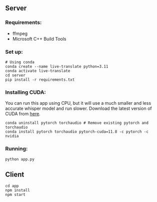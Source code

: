 ## Server

### Requirements:

- ffmpeg
- Microsoft C++ Build Tools

### Set up:

```shell
# Using conda
conda create --name live-translate python=3.11
conda activate live-translate
cd server
pip install -r requirements.txt
```

### Installing CUDA:

You can run this app using CPU, but it will use a much smaller and less accurate whisper model and run slower.
Download the latest version of CUDA from [here](https://developer.nvidia.com/cuda-downloads).

```shell
conda uninstall pytorch torchaudio # Remove existing pytorch and torchaudio
conda install pytorch torchaudio pytorch-cuda=11.8 -c pytorch -c nvidia
```

### Running:

```shell
python app.py
```

## Client

```shell
cd app
npm install
npm start
```
